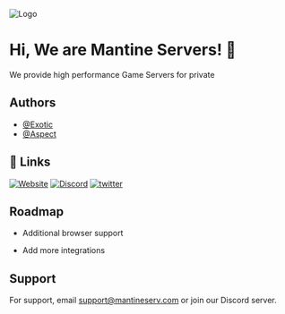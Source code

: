 
![Logo](https://exoticcg.dev/Rust-banner-1042x512.png)

<p align="center">
<h1>Hi, We are Mantine Servers! 👋</h1>
We provide high performance Game Servers for private 
</p>

## Authors

- [@Exotic](https://www.github.com/exotic-6666)
- [@Aspect](https://www.github.com/aspect6666)


## 🔗 Links
[![Website](https://img.shields.io/badge/my_portfolio-000?style=for-the-badge&logo=ko-fi&logoColor=white)](https://mantineserv.com/)
[![Discord](https://img.shields.io/badge/discord-6DA4F9?style=for-the-badge&logo=discord&logoColor=white)](https://discord.mantineserv.com/)
[![twitter](https://img.shields.io/badge/twitter-1DA1F2?style=for-the-badge&logo=twitter&logoColor=white)](https://twitter.mantineserv.com/)


## Roadmap

- Additional browser support

- Add more integrations


## Support

For support, email support@mantineserv.com or join our Discord server.


